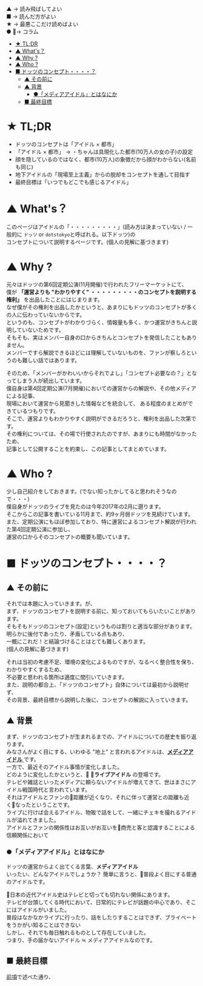 ▲ → 読み飛ばしてよい  
■ → 読んだ方がよい  
★ → 最悪ここだけ読めばよい  
● → コラム
<!-- TOC -->

- [★ TL;DR](#★-tldr)
- [▲ What's？](#▲-whats)
- [▲ Why ?](#▲-why-)
- [▲ Who ?](#▲-who-)
- [■ ドッツのコンセプト・・・・？](#■-ドッツのコンセプト・・・・)
    - [▲ その前に](#▲-その前に)
    - [▲ 背景](#▲-背景)
        - [●「メディアアイドル」とはなにか](#●メディアアイドルとはなにか)
    - [■ 最終目標](#■-最終目標)

<!-- /TOC -->
# ★ TL;DR
- ドッツのコンセプトは「アイドル × 都市」
- 「アイドル × 都市」 → ・ちゃんは具現化した都市(10万人の女の子)の設定
- 顔を隠しているのではなく、都市(10万人)の象徴だから顔がわからない(名前も同じ)
- 地下アイドルの「現場至上主義」からの脱却をコンセプトを通して目指す
- 最終目標は「いつでもどこでも感じるアイドル」

# ▲ What's？
このページはアイドルの「・・・・・・・・・」(読み方は決まっていない / 一般的に `ドッツ` or `dotstokyo`と呼ばれる。以下ドッツ)の  
コンセプトについて説明するページです。(個人の見解に基づきます)

# ▲ Why ?
元々はドッツの第6回定期公演(11月開催)で行われたフリーマーケットにて、  
僕が **「運営よりも "わかりやすく" ・・・・・・・・・のコンセプトを説明する権利」** を出品したことにはじまります。  
なぜ僕がその権利を出品したかというと、あまりにもドッツのコンセプトが多くの人に伝わっていないからです。  
というのも、コンセプトがわかりづらく、情報量も多く、かつ運営がきちんと説明していないためです。  
そもそも、実はメンバー自身の口からきちんとコンセプトを発信したこともありません。  
メンバーですら解説できるほどには理解していないものを、ファンが察しろというのも難しい話ではあります。  

そのため、「メンバーがかわいいからそれでよし」「コンセプト必要なの？」となってしまう人が続出しています。  
僕自身は第4回定期公演(7月開催)においての運営からの解説や、その他メディアによる記事、  
現場において運営から見聞きした情報などを統合して、  ある程度のまとめができているつもりです。  
そこで、運営よりもわかりやすく説明ができるだろうと、権利を出品した次第です。  
その権利については、その場で行使されたのですが、あまりにも時間がなかったため、  
記事として公開することを約束し、この記事としてまとめています。

# ▲ Who ?
少し自己紹介をしておきます。(でない知ったかしてると思われそうなので・・・)  
僕自身がドッツのライブを見たのは今年2017年の2月に遡ります。  
そこからこの記事を書いている11月まで、約9ヶ月弱ドッツを見続けています。  
また、定期公演にもほぼ参加しており、特に運営によるコンセプト解説が行われた第4回定期公演に参加し、  
運営の口からそのコンセプトの概要も聞いています。

# ■ ドッツのコンセプト・・・・？
## ▲ その前に
それでは本題に入っていきます。が、  
まず、ドッツのコンセプトを説明する前に、知っておいてもらいたいことがあります。  
そもそもドッツのコンセプト(設定)というものは割りと適当な部分があります。  
明らかに後付であったり、矛盾している点もあり、  
一概にこれだ！と結論づけることはとても難しくあります。  
(個人の見解に基づきます)  

それは当初の考慮不足、環境の変化によるものですが、なるべく整合性を保ち、わかりやすくするため、  
不必要と思われる箇所は適度に間引いていきます。  
また、説明の都合上、「ドッツのコンセプト」自体については最初から説明せず、  
その背景、最終目標から説明した後に、コンセプトの解説に入っていきます。


## ▲ 背景
まず、ドッツのコンセプトが生まれるまでの、アイドルについての歴史を振り返ります。  
みなさんがよく目にする、いわゆる "地上" と言われるアイドルは、[**メディアアイドル** ](#メディアアイドルとはなにか)です。  
一方で、最近そのアイドル事情が変化しました。  
どのように変化したかというと、 **ライブアイドル** の登場です。  
テレビや雑誌といったメディアに頼らないアイドルが増えてきて、世はまさにアイドル戦国時代と言われています。  
それはアイドルとファンの距離が近くなり、それに伴って運営との距離も近くなったということです。  
ライブに行けば会えるアイドル、物販で話をして、一緒にチェキを撮れるアイドルが溢れてきました。  
アイドルとファンの関係性はお互いがお互いを商売と客と認識することによる信頼関係において


### ●「メディアアイドル」とはなにか  
ドッツの運営からよく出てくる言葉、**メディアアイドル**  
いったい、どんなアイドルでしょうか？
簡単に言うと、普段よく目にする普通のアイドルです。  

日本の近代アイドル史はテレビと切っても切れない関係にあります。  
テレビが台頭してくる時代において、日常的にテレビが話題の中心であり、そこにはアイドルがいました。  
普段はなかなかライブに行ったり、話をしたりすることはできず、プライベートをうかがい知ることはできない  
しかし、それでも毎日触れるものとして存在していました。  
つまり、手の届かないアイドル ≒ メディアアイドルなのです。



## ■ 最終目標
[前項](#その前に)で述べた通り、
